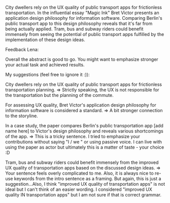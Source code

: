 City dwellers rely on the UX quality of public transport apps for frictionless transportation. In the influential essay "Magic Ink" Bret Victor presents an application design philosophy for information software. Comparing Berlin's public transport app to this design philosophy reveals that it's far from being actually applied. Tram, bus and subway riders could benefit immensely from seeing the potential of public transport apps fulfilled by the implementation of these design ideas.


Feedback Lena:  
  
Overall the abstract is good to go. You might want to emphasize stronger your actual task and achieved results.
  
My suggestions (feel free to ignore it :)):
  
City dwellers rely on the UX quality of public transport apps for frictionless transportation planning. => Strictly speaking, the UX is not responsible for the transportation but the planning of the commute.
  
For assessing UX quality, Bret Victor's application design philosophy for information software is considered a standard.  => A bit stronger connection to the storyline. 
  
In a case study, the paper compares Berlin's public transportation app [add name here] to Victor's design philosophy and reveals various shortcomings of the app. => This is a tricky sentence. I tried to emphasize your contributions without saying "I / we " or using passive voice. I can live with using the paper as actor but ultimately this is a matter of taste - your choice :D
  
Tram, bus and subway riders could benefit immensely from the improved UX quality of transportation apps based on the discussed design ideas. => Your sentence feels overly complicated to me. Also, it is always nice to re-use keywords from the intro sentence as a framing. But again, this is just a suggestion...Also, I think "improved UX quality of transportation apps" is not ideal but I can't think of an easier wording. I considered "improved UX quality IN transportation apps" but I am not sure if that is correct grammar.
